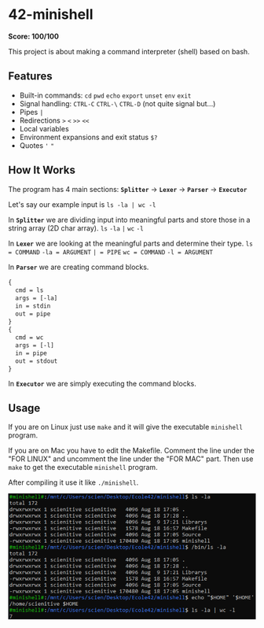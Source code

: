 # 42-minishell

**Score: 100/100**

This project is about making a command interpreter (shell) based on bash.

## Features

- Built-in commands: `cd` `pwd` `echo` `export` `unset` `env` `exit`
- Signal handling: `CTRL-C` `CTRL-\` `CTRL-D` (not quite signal but...)
- Pipes `|`
- Redirections `>` `<` `>>` `<<`
- Local variables
- Environment expansions and exit status `$?`
- Quotes `'` `"`

## How It Works

The program has 4 main sections: **`Splitter`** -> **`Lexer`** -> **`Parser`** -> **`Executor`**

Let's say our example input is `ls -la | wc -l`

In **`Splitter`** we are dividing input into meaningful parts and store those in a string array (2D char array).
`ls`
`-la`
`|`
`wc`
`-l`

In **`Lexer`** we are looking at the meaningful parts and determine their type.
`ls = COMMAND`
`-la = ARGUMENT`
`| = PIPE`
`wc = COMMAND`
`-l = ARGUMENT`

In **`Parser`** we are creating command blocks.
```
{
  cmd = ls
  args = [-la]
  in = stdin
  out = pipe
}
{
  cmd = wc
  args = [-l]
  in = pipe
  out = stdout
}
```

In **`Executor`** we are simply executing the command blocks.

## Usage

If you are on Linux just use `make` and it will give the executable `minishell` program.

If you are on Mac you have to edit the Makefile. Comment the line under the "FOR LINUX" and uncomment the line under the "FOR MAC" part. Then use `make` to get the executable `minishell` program.

After compiling it use it like `./minishell`.

![Visual](./assets/minishell.png)
